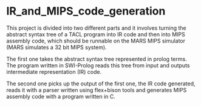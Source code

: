 # IR_and_MIPS_code_generation

This project is divided into two different parts and it involves turning the abstract syntax tree of a TACL program into IR code and then into MIPS assembly code, which should be runnable on the MARS MIPS simulator (MARS simulates a 32 bit MIPS system). 

The first one takes the abstract syntax tree represented in prolog terms. The program written in SWI-Prolog reads this tree from input and outputs intermediate representation (IR) code.

The second one picks up the output of the first one, the IR code generated, reads it with a parser written using flex+bison tools and generates MIPS assembly code with a program written in C.
